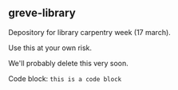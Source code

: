 ## greve-library
Depository for library carpentry week (17 march).

Use this at your own risk.

We'll probably delete this very soon.

Code block: `this is a code block`
